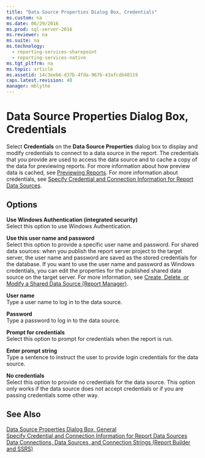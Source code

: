 ```yaml
---
title: "Data Source Properties Dialog Box, Credentials"
ms.custom: na
ms.date: 06/29/2016
ms.prod: sql-server-2016
ms.reviewer: na
ms.suite: na
ms.technology: 
  - reporting-services-sharepoint
  - reporting-services-native
ms.tgt_pltfrm: na
ms.topic: article
ms.assetid: 14c3eeb6-d37b-4fda-967b-43afcdb48119
caps.latest.revision: 40
manager: mblythe
---
```

# Data Source Properties Dialog Box, Credentials
Select **Credentials** on the **Data Source Properties** dialog box to display and modify credentials to connect to a data source in the report. The credentials that you provide are used to access the data source and to cache a copy of the data for previewing reports. For more information about how preview data is cached, see [Previewing Reports](../../Topics/TopicNameNotContainA/Previewing-Reports.md). For more information about credentials, see [Specify Credential and Connection Information for Report Data Sources](../../Topics/TopicNameNotContainA/Specify-Credential-and-Connection-Information-for-Report-Data-Sources.md).  
  
## Options  
 **Use Windows Authentication (integrated security)**  
 Select this option to use Windows Authentication.  
  
 **Use this user name and password**  
 Select this option to provide a specific user name and password. For shared data sources: when you publish the report server project to the target server, the user name and password are saved as the stored credentials for the database. If you want to use the user name and password as Windows credentials, you can edit the properties for the published shared data source on the target server. For more information, see [Create, Delete, or Modify a Shared Data Source (Report Manager)](../../Topics/TopicNameContainA/Create--Delete--or-Modify-a-Shared-Data-Source--Report-Manager-.md).  
  
 **User name**  
 Type a user name to log in to the data source.  
  
 **Password**  
 Type a password to log in to the data source.  
  
 **Prompt for credentials**  
 Select this option to prompt for credentials when the report is run.  
  
 **Enter prompt string**  
 Type a sentence to instruct the user to provide login credentials for the data source.  
  
 **No credentials**  
 Select this option to provide no credentials for the data source. This option only works if the data source does not accept credentials or if you are passing credentials some other way.  
  
## See Also  
 [Data Source Properties Dialog Box, General](../../Topics/TopicNameNotContainA/Data-Source-Properties-Dialog-Box--General.md)   
 [Specify Credential and Connection Information for Report Data Sources](../../Topics/TopicNameNotContainA/Specify-Credential-and-Connection-Information-for-Report-Data-Sources.md)   
 [Data Connections, Data Sources, and Connection Strings (Report Builder and SSRS)](../../Topics/TopicNameNotContainA/Data-Connections--Data-Sources--and-Connection-Strings--Report-Builder-and-SSRS-.md)